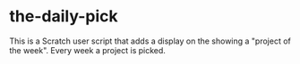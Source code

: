 # the-daily-pick
This is a Scratch user script that adds a display on the showing a "project of the week".  Every week a project is picked.

